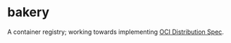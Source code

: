 # bakery

 A container registry; working towards implementing [OCI Distribution Spec](https://github.com/opencontainers/distribution-spec/blob/main/spec.md).
